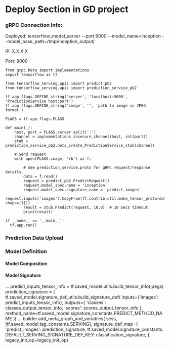 # Deploy Section in GD project

### gRPC Connection Info:
Deployed: tensorflow_model_server --port:9000 --model_name=inception --model_base_path=/tmp/inception_output/

IP: X.X.X.X

Port: 9000

```
from grpc.beta import implementations
import tensorflow as tf

from tensorflow_serving.apis import predict_pb2
from tensorflow_serving.apis import prediction_service_pb2

tf.app.flags.DEFINE_string('server', 'localhost:9000', 'PredictionService host:port')
tf.app.flags.DEFINE_string('image', '', 'path to image in JPEG format')

FLAGS = tf.app.flags.FLAGS

def main(_):
	host, port = FLAGS.server.split(':')
	channel = implementations.insecure_channel(host, int(port))
	stub = prediction_service_pb2.beta_create_PredictionService_stub(channel)

	# Send request
	with open(FLAGS.image, 'rb') as f:
	
        # See prediction_service.proto for gRPC request/response details.
        data = f.read()
        request = predict_pb2.PredictRequest()
        request.model_spec.name = 'inception'
        request.model_spec.signature_name = 'predict_images'
        request.inputs['images'].CopyFrom(tf.contrib.util.make_tensor_proto(data, shape=[1]))
        result = stub.Predict(request, 10.0)  # 10 secs timeout
        print(result)

if __name__ == '__main__':
  tf.app.run()
```



### Prediction Data Upload



### Model Definition

#### Model Composition



#### Model Signature
...
predict_inputs_tensor_info = tf.saved_model.utils.build_tensor_info(jpegs)
prediction_signature = (
    tf.saved_model.signature_def_utils.build_signature_def(
        inputs={'images': predict_inputs_tensor_info},
        outputs={
            'classes': classes_output_tensor_info,
            'scores': scores_output_tensor_info
        },
        method_name=tf.saved_model.signature_constants.PREDICT_METHOD_NAME
  ))
...
builder.add_meta_graph_and_variables(
    sess, [tf.saved_model.tag_constants.SERVING],
    signature_def_map={
        'predict_images':
          prediction_signature,
        tf.saved_model.signature_constants.
        DEFAULT_SERVING_SIGNATURE_DEF_KEY:
          classification_signature,
    },
    legacy_init_op=legacy_init_op)

